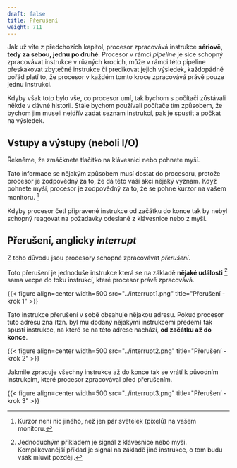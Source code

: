 ```yaml
---
draft: false
title: Přerušení
weight: 711
---
```


Jak už víte z předchozích kapitol, procesor zpracovává instrukce **sériově, tedy za sebou, jednu po druhé**. Procesor v rámci *pipeline* je sice schopný zpracovávat instrukce v různých krocích, může v rámci této pipeline přeskakovat zbytečné instrukce či predikovat jejich výsledek, každopádně pořád platí to, že procesor v každém tomto kroce zpracovává právě pouze jednu instrukci.

Kdyby však toto bylo vše, co procesor umí, tak bychom s počítači zůstávali někde v dávné historii. Stále bychom používali počítače tím způsobem, že bychom jim museli nejdřív zadat seznam instrukcí, pak je spustit a počkat na výsledek.

## Vstupy a výstupy (neboli I/O)

Řekněme, že zmáčknete tlačítko na klávesnici nebo pohnete myší.

Tato informace se nějakým způsobem musí dostat do procesoru, protože procesor je zodpovědný za to, že dá této vaší akci nějaký význam. Když pohnete myší, procesor je zodpovědný za to, že se pohne kurzor na vašem monitoru. [^s]

Kdyby procesor četl připravené instrukce od začátku do konce tak by nebyl schopný reagovat na požadavky odeslané z klávesnice nebo z myši.

## Přerušení, anglicky *interrupt*

Z toho důvodu jsou procesory schopné zpracovávat *přerušení*.

Toto přerušení je jednoduše instrukce která se na základě **nějaké události** [^n] sama vecpe do toku instrukcí, které procesor právě zpracovává.


{{< figure align=center width=500 src="../interrupt1.png" title="Přerušení - krok 1" >}}

Tato instrukce přerušení v sobě obsahuje nějakou adresu. Pokud procesor tuto adresu zná (tzn. byl mu dodaný nějakými instrukcemi předem) tak spustí instrukce, na které se na této adrese nachází, **od začátku až do konce**. 

{{< figure align=center width=500 src="../interrupt2.png" title="Přerušení - krok 2" >}}

Jakmile zpracuje všechny instrukce až do konce tak se vrátí k původním instrukcím, které procesor zpracovával před přerušením. 

{{< figure align=center width=500 src="../interrupt3.png" title="Přerušení - krok 3" >}}

[^s]: Kurzor není nic jiného, než jen pár světélek (pixelů) na vašem monitoru.
[^n]: Jednoduchým příkladem je signál z klávesnice nebo myši. Komplikovanější příklad je signál na základě jiné instrukce, o tom budu však mluvit později. 